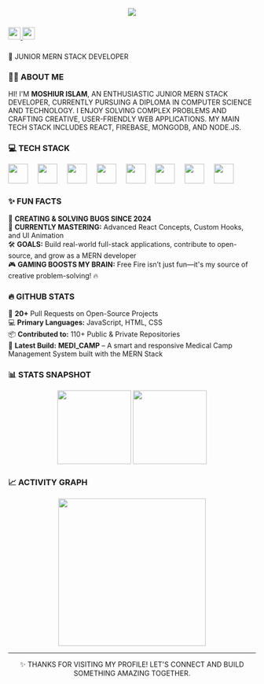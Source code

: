 <div align="center">
  <img height="" src="https://i.ibb.co.com/mVQ6HZBH/git-hub-banner.png" />
</div>

###

<div align="left">
  <a href="https://www.linkedin.com/in/moshiur-islam28/" target="_blank">
    <img src="https://img.shields.io/static/v1?message=LinkedIn&logo=linkedin&label=&color=0077B5&logoColor=white&labelColor=&style=for-the-badge" height="25" />
  </a>
  <a href="https://wa.me/+8801327023639" target="_blank">
    <img src="https://img.shields.io/static/v1?message=WhatsApp&logo=whatsapp&label=&color=25D366&logoColor=white&labelColor=&style=for-the-badge" height="25" />
  </a>
</div>

###

<p align="left">🚀 JUNIOR MERN STACK DEVELOPER</p>

###

### 👨‍💻 ABOUT ME

<p align="left">
  HI! I'M <strong>MOSHIUR ISLAM</strong>, AN ENTHUSIASTIC JUNIOR MERN STACK DEVELOPER, CURRENTLY PURSUING A DIPLOMA IN COMPUTER SCIENCE AND TECHNOLOGY.
  I ENJOY SOLVING COMPLEX PROBLEMS AND CRAFTING CREATIVE, USER-FRIENDLY WEB APPLICATIONS.  
  MY MAIN TECH STACK INCLUDES REACT, FIREBASE, MONGODB, AND NODE.JS.
</p>

###

### 💻 TECH STACK

<div align="left">
  <img src="https://img.shields.io/badge/HTML5-E34F26?logo=html5&logoColor=white&style=for-the-badge" height="40" />
  <img width="12" />
  <img src="https://img.shields.io/badge/CSS3-1572B6?logo=css3&logoColor=white&style=for-the-badge" height="40" />
  <img width="12" />
  <img src="https://img.shields.io/badge/React-61DAFB?logo=react&logoColor=black&style=for-the-badge" height="40" />
  <img width="12" />
  <img src="https://img.shields.io/badge/JavaScript-F7DF1E?logo=javascript&logoColor=black&style=for-the-badge" height="40" />
  <img width="12" />
  <img src="https://img.shields.io/badge/Firebase-FFCA28?logo=firebase&logoColor=black&style=for-the-badge" height="40" />
  <img width="12" />
  <img src="https://img.shields.io/badge/MongoDB-47A248?logo=mongodb&logoColor=white&style=for-the-badge" height="40" />
  <img width="12" />
  <img src="https://img.shields.io/badge/Node.js-339933?logo=nodedotjs&logoColor=white&style=for-the-badge" height="40" />
  <img width="12" />
  <img src="https://img.shields.io/badge/Next.js-000000?logo=nextdotjs&logoColor=white&style=for-the-badge" height="40" />
</div>

###

### ✨ FUN FACTS

<p align="left">
  🐞 <strong>CREATING & SOLVING BUGS SINCE 2024</strong><br>
  📘 <strong>CURRENTLY MASTERING:</strong> Advanced React Concepts, Custom Hooks, and UI Animation<br>
  🛠️ <strong>GOALS:</strong> Build real-world full-stack applications, contribute to open-source, and grow as a MERN developer<br>
  🎮 <strong>GAMING BOOSTS MY BRAIN:</strong> Free Fire isn’t just fun—it's my source of creative problem-solving! 🔥
</p>

###

### 🔥 GITHUB STATS

<p align="left">
  🔄 <strong>20+</strong> Pull Requests on Open-Source Projects<br>
  💻 <strong>Primary Languages:</strong> JavaScript, HTML, CSS<br>
  📦 <strong>Contributed to:</strong> 110+ Public & Private Repositories<br>
  🚀 <strong>Latest Build:</strong> <strong>MEDI_CAMP</strong> – A smart and responsive Medical Camp Management System built with the MERN Stack
</p>

###

### 📊 STATS SNAPSHOT

<div align="center">
  <img src="https://github-readme-stats.vercel.app/api/top-langs?username=Moshiur-15&locale=en&hide_title=false&layout=compact&card_width=320&langs_count=5&theme=dracula&hide_border=false" height="150" />
  <img src="https://streak-stats.demolab.com?user=Moshiur-15&locale=en&mode=daily&theme=dracula&hide_border=false&border_radius=5" height="150" />
</div>

###

### 📈 ACTIVITY GRAPH

<div align="center">
  <img src="https://github-readme-activity-graph.vercel.app/graph?username=Moshiur-15&radius=16&theme=react&area=true" height="300" />
</div>

---

<div align="center">
  ✨ THANKS FOR VISITING MY PROFILE! LET'S CONNECT AND BUILD SOMETHING AMAZING TOGETHER.
</div>
